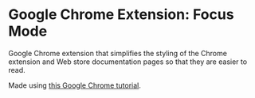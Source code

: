 # Google Chrome Extension: Focus Mode
Google Chrome extension that simplifies the styling of the Chrome extension and Web store documentation pages so that they are easier to read.

Made using [this Google Chrome tutorial](https://developer.chrome.com/docs/extensions/mv3/getstarted/tut-focus-mode/).